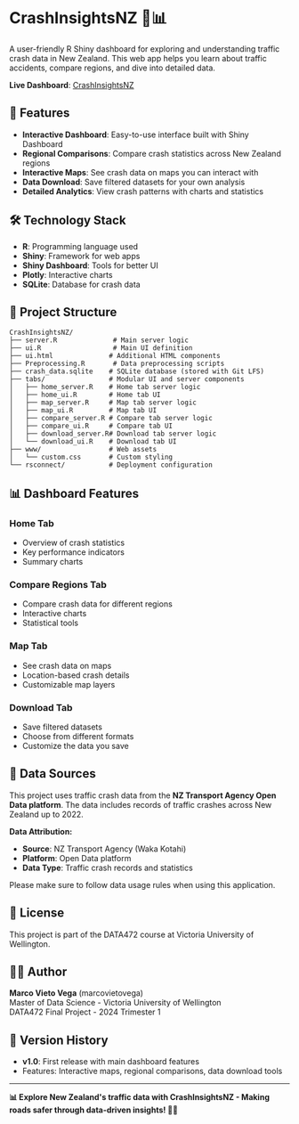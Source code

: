 # CrashInsightsNZ 🚗📊

A user-friendly R Shiny dashboard for exploring and understanding traffic crash data in New Zealand. This web app helps you learn about traffic accidents, compare regions, and dive into detailed data.

**Live Dashboard**: [CrashInsightsNZ](https://marcovietovega.shinyapps.io/crashinsightsnz/)

## 🌟 Features

- **Interactive Dashboard**: Easy-to-use interface built with Shiny Dashboard
- **Regional Comparisons**: Compare crash statistics across New Zealand regions
- **Interactive Maps**: See crash data on maps you can interact with
- **Data Download**: Save filtered datasets for your own analysis
- **Detailed Analytics**: View crash patterns with charts and statistics

## 🛠️ Technology Stack

- **R**: Programming language used
- **Shiny**: Framework for web apps
- **Shiny Dashboard**: Tools for better UI
- **Plotly**: Interactive charts
- **SQLite**: Database for crash data

## 📁 Project Structure

```
CrashInsightsNZ/
├── server.R              # Main server logic
├── ui.R                  # Main UI definition
├── ui.html              # Additional HTML components
├── Preprocessing.R       # Data preprocessing scripts
├── crash_data.sqlite    # SQLite database (stored with Git LFS)
├── tabs/                # Modular UI and server components
│   ├── home_server.R    # Home tab server logic
│   ├── home_ui.R        # Home tab UI
│   ├── map_server.R     # Map tab server logic
│   ├── map_ui.R         # Map tab UI
│   ├── compare_server.R # Compare tab server logic
│   ├── compare_ui.R     # Compare tab UI
│   ├── download_server.R# Download tab server logic
│   └── download_ui.R    # Download tab UI
├── www/                 # Web assets
│   └── custom.css       # Custom styling
└── rsconnect/           # Deployment configuration
```

## 📊 Dashboard Features

### Home Tab

- Overview of crash statistics
- Key performance indicators
- Summary charts

### Compare Regions Tab

- Compare crash data for different regions
- Interactive charts
- Statistical tools

### Map Tab

- See crash data on maps
- Location-based crash details
- Customizable map layers

### Download Tab

- Save filtered datasets
- Choose from different formats
- Customize the data you save

## 📝 Data Sources

This project uses traffic crash data from the **NZ Transport Agency Open Data platform**. The data includes records of traffic crashes across New Zealand up to 2022.

**Data Attribution:**

- **Source**: NZ Transport Agency (Waka Kotahi)
- **Platform**: Open Data platform
- **Data Type**: Traffic crash records and statistics

Please make sure to follow data usage rules when using this application.

## 📄 License

This project is part of the DATA472 course at Victoria University of Wellington.

## 👨‍💻 Author

**Marco Vieto Vega** (marcovietovega)  
Master of Data Science - Victoria University of Wellington  
DATA472 Final Project - 2024 Trimester 1

## 🔄 Version History

- **v1.0**: First release with main dashboard features
- Features: Interactive maps, regional comparisons, data download tools

---

**📊 Explore New Zealand's traffic data with CrashInsightsNZ - Making roads safer through data-driven insights! 🚗✨**
